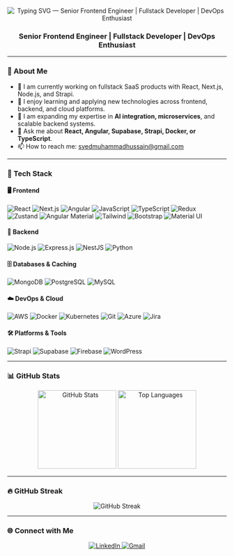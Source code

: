 <p align="center">
  <img
    src="https://readme-typing-svg.demolab.com?font=Fira+Code&weight=500&size=32&duration=2000&pause=800&color=61DAFB&center=true&width=600&background=00000000&lines=Senior+Frontend+Engineer;Fullstack+Developer;DevOps+Enthusiast"
    alt="Typing SVG — Senior Frontend Engineer | Fullstack Developer | DevOps Enthusiast"
  />
</p>

<h3 align="center">Senior Frontend Engineer | Fullstack Developer | DevOps Enthusiast</h3>

---

### 🚀 About Me

- 🔭 I am currently working on fullstack SaaS products with React, Next.js, Node.js, and Strapi.
- 🧠 I enjoy learning and applying new technologies across frontend, backend, and cloud platforms.
- 🌱 I am expanding my expertise in **AI integration, microservices**, and scalable backend systems.
- 💬 Ask me about **React, Angular, Supabase, Strapi, Docker, or TypeScript**.
- 📫 How to reach me: [syedmuhammadhussain@gmail.com](mailto:syedmuhammadhussain@gmail.com)

---

### 🧰 Tech Stack

#### 🖥️ Frontend
![React](https://img.shields.io/badge/-React-61DAFB?logo=react&logoColor=000)
![Next.js](https://img.shields.io/badge/-Next.js-000000?logo=nextdotjs)
![Angular](https://img.shields.io/badge/-Angular-DD0031?logo=angular&logoColor=fff)
![JavaScript](https://img.shields.io/badge/-JavaScript-F7DF1E?logo=javascript&logoColor=000)
![TypeScript](https://img.shields.io/badge/-TypeScript-3178C6?logo=typescript&logoColor=fff)
![Redux](https://img.shields.io/badge/-Redux-764ABC?logo=redux&logoColor=fff)
![Zustand](https://img.shields.io/badge/-Zustand-000000?logo=zustand&logoColor=white)
![Angular Material](https://img.shields.io/badge/-Angular%20Material-DD0031?logo=angular&logoColor=fff)
![Tailwind](https://img.shields.io/badge/-Tailwind%20CSS-38B2AC?logo=tailwindcss&logoColor=white)
![Bootstrap](https://img.shields.io/badge/-Bootstrap-7952B3?logo=bootstrap&logoColor=fff)
![Material UI](https://img.shields.io/badge/-MUI-007FFF?logo=mui&logoColor=white)

#### 🧪 Backend
![Node.js](https://img.shields.io/badge/-Node.js-339933?logo=node.js&logoColor=white)
![Express.js](https://img.shields.io/badge/-Express.js-000000?logo=express&logoColor=white)
![NestJS](https://img.shields.io/badge/-NestJS-E0234E?logo=nestjs&logoColor=white)
![Python](https://img.shields.io/badge/-Python-3776AB?logo=python&logoColor=white)

#### 🗄️ Databases & Caching
![MongoDB](https://img.shields.io/badge/-MongoDB-47A248?logo=mongodb&logoColor=white)
![PostgreSQL](https://img.shields.io/badge/-PostgreSQL-336791?logo=postgresql&logoColor=white)
![MySQL](https://img.shields.io/badge/-MySQL-4479A1?logo=mysql&logoColor=white)

#### ☁️ DevOps & Cloud
![AWS](https://img.shields.io/badge/-AWS-232F3E?logo=amazon-aws&logoColor=white)
![Docker](https://img.shields.io/badge/-Docker-2496ED?logo=docker&logoColor=white)
![Kubernetes](https://img.shields.io/badge/-Kubernetes-326CE5?logo=kubernetes&logoColor=white)
![Git](https://img.shields.io/badge/-Git-F05032?logo=git&logoColor=white)
![Azure](https://img.shields.io/badge/-Azure-0078D4?logo=microsoftazure&logoColor=white)
![Jira](https://img.shields.io/badge/-Jira-0052CC?logo=jira&logoColor=white)

#### 🛠️ Platforms & Tools
![Strapi](https://img.shields.io/badge/-Strapi-4945FF?logo=strapi&logoColor=white)
![Supabase](https://img.shields.io/badge/-Supabase-3ECF8E?logo=supabase&logoColor=white)
![Firebase](https://img.shields.io/badge/-Firebase-FFCA28?logo=firebase&logoColor=white)
![WordPress](https://img.shields.io/badge/-WordPress-21759B?logo=wordpress&logoColor=white)

---

### 📊 GitHub Stats

<div align="center">
  <img src="https://github-readme-stats.vercel.app/api?username=syedmuhammadhussain&show_icons=true&theme=radical&hide_title=false" alt="GitHub Stats" height="180px"/>
  <img src="https://github-readme-stats.vercel.app/api/top-langs/?username=syedmuhammadhussain&layout=compact&theme=radical" alt="Top Languages" height="180px"/>
</div>

---

### 🔥 GitHub Streak

<p align="center">
  <img src="https://syedmuhammadhussain-streak-stats.vercel.app/?user=syedmuhammadhussain&theme=radical&hide_border=false" alt="GitHub Streak"/>
</p>

---

### 🌐 Connect with Me

<p align="center">
  <a href="https://linkedin.com/in/syedmuhammadhussain" target="_blank">
    <img src="https://img.shields.io/badge/-LinkedIn-0A66C2?logo=linkedin&logoColor=white" alt="LinkedIn"/>
  </a>
  <a href="mailto:syedmuhammadhussain@gmail.com">
    <img src="https://img.shields.io/badge/-Gmail-D14836?logo=gmail&logoColor=white" alt="Gmail"/>
  </a>
</p>
